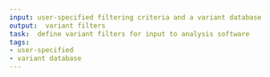 ```yaml
---
input: user-specified filtering criteria and a variant database
output:  variant filters
task:  define variant filters for input to analysis software
tags:
- user-specified
- variant database
---
```

